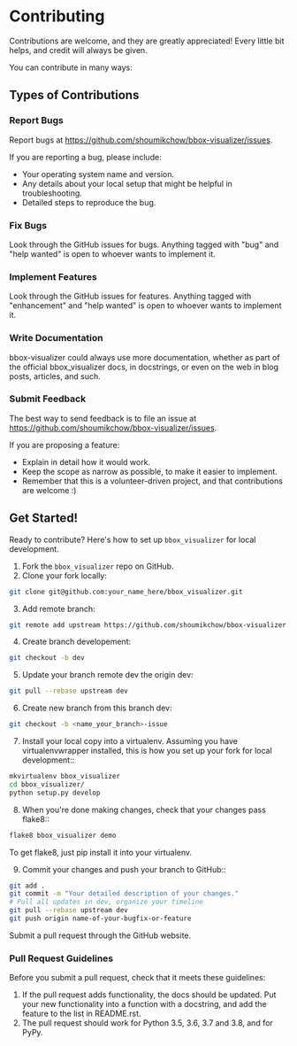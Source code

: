 # Contributing

Contributions are welcome, and they are greatly appreciated! Every little bit
helps, and credit will always be given.

You can contribute in many ways:

## Types of Contributions


### Report Bugs

Report bugs at https://github.com/shoumikchow/bbox-visualizer/issues.

If you are reporting a bug, please include:

* Your operating system name and version.
* Any details about your local setup that might be helpful in troubleshooting.
* Detailed steps to reproduce the bug.

### Fix Bugs


Look through the GitHub issues for bugs. Anything tagged with "bug" and "help
wanted" is open to whoever wants to implement it.

### Implement Features

Look through the GitHub issues for features. Anything tagged with "enhancement"
and "help wanted" is open to whoever wants to implement it.

### Write Documentation


bbox-visualizer could always use more documentation, whether as part of the
official bbox_visualizer docs, in docstrings, or even on the web in blog posts,
articles, and such.

### Submit Feedback


The best way to send feedback is to file an issue at https://github.com/shoumikchow/bbox-visualizer/issues.

If you are proposing a feature:

* Explain in detail how it would work.
* Keep the scope as narrow as possible, to make it easier to implement.
* Remember that this is a volunteer-driven project, and that contributions
  are welcome :)

## Get Started!


Ready to contribute? Here's how to set up `bbox_visualizer` for local development.

1. Fork the `bbox_visualizer` repo on GitHub.
2. Clone your fork locally:

```bash
git clone git@github.com:your_name_here/bbox_visualizer.git
```

3. Add remote branch:

```bash
git remote add upstream https://github.com/shoumikchow/bbox-visualizer.git
```

4. Create branch developement:

```bash
git checkout -b dev
```

5. Update your branch remote dev the origin dev:

```bash
git pull --rebase upstream dev  
```

6. Create new branch from this branch dev:

```bash
git checkout -b <name_your_branch>-issue
```

7. Install your local copy into a virtualenv. Assuming you have virtualenvwrapper installed, this is how you set up your fork for local development::

```bash
mkvirtualenv bbox_visualizer
cd bbox_visualizer/
python setup.py develop
```

8. When you're done making changes, check that your changes pass flake8::

```bash
flake8 bbox_visualizer demo
```
   To get flake8, just pip install it into your virtualenv.

9. Commit your changes and push your branch to GitHub::

```bash
git add .
git commit -m "Your detailed description of your changes."
# Pull all updates in dev, organize your timeline
git pull --rebase upstream dev
git push origin name-of-your-bugfix-or-feature
```

Submit a pull request through the GitHub website.

### Pull Request Guidelines


Before you submit a pull request, check that it meets these guidelines:

1. If the pull request adds functionality, the docs should be updated. Put
   your new functionality into a function with a docstring, and add the
   feature to the list in README.rst.
2. The pull request should work for Python 3.5, 3.6, 3.7 and 3.8, and for PyPy.